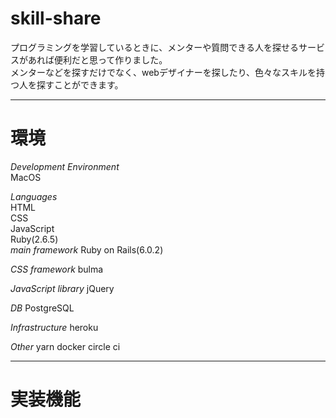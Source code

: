 # skill-share
プログラミングを学習しているときに、メンターや質問できる人を探せるサービスがあれば便利だと思って作りました。  
メンターなどを探すだけでなく、webデザイナーを探したり、色々なスキルを持つ人を探すことができます。
***
# 環境
_Development Environment_  
MacOS  

_Languages_  
HTML  
CSS  
JavaScript  
Ruby(2.6.5)  
_main framework_
Ruby on Rails(6.0.2)

_CSS framework_
bulma

_JavaScript library_
jQuery  

_DB_
PostgreSQL  

_Infrastructure_
heroku  

_Other_
yarn
docker
circle ci
***

# 実装機能
